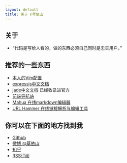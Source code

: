 ```yaml
---
layout: default
title: 关于 @草依山 
---
```


## 关于
* “代码是写给人看的，做的东西必须自己同时是忠实用户。”

## 推荐的一些东西
* [本人的Vim配置](https://github.com/jserme/vim-conf)
* [expressjs中文文档](http://expressjs.jser.us)
* [jade中文文档](http://expressjs.jser.us/jade.html) 已经收录进官方
* [前端导航站](http://123.jser.us/)
* [Mahua 在线markdown编辑器](http://mahua.jser.me/)
* [URL Hammer 在线链接解析与编辑工具](http://jser.me/url-hammer/)

## 你可以在下面的地方找到我
* [Github](https://github.com/jserme)
* [微博 @草依山](http://www.weibo.com/ihubo)
* [知乎](http://www.zhihu.com/people/jser.me)
* [RSS订阅](http://jser.me/rss)
